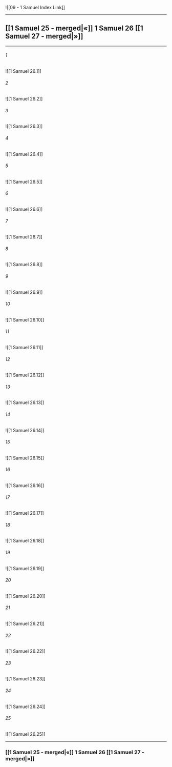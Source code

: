 ![[09 - 1 Samuel Index Link]]

---
##  [[1 Samuel 25 - merged|«]] 1 Samuel 26 [[1 Samuel 27 - merged|»]]

---

###### 1
![[1 Samuel 26.1]] 

###### 2
![[1 Samuel 26.2]] 

###### 3
![[1 Samuel 26.3]] 

###### 4
![[1 Samuel 26.4]]

###### 5 
![[1 Samuel 26.5]] 

###### 6
![[1 Samuel 26.6]] 

###### 7
![[1 Samuel 26.7]] 

###### 8
![[1 Samuel 26.8]] 

###### 9
![[1 Samuel 26.9]] 

###### 10
![[1 Samuel 26.10]] 

###### 11
![[1 Samuel 26.11]] 

###### 12
![[1 Samuel 26.12]]

###### 13
![[1 Samuel 26.13]] 

###### 14
![[1 Samuel 26.14]] 

###### 15
![[1 Samuel 26.15]]

###### 16
![[1 Samuel 26.16]] 

###### 17
![[1 Samuel 26.17]]

###### 18
![[1 Samuel 26.18]] 

###### 19
![[1 Samuel 26.19]] 

###### 20
![[1 Samuel 26.20]]

###### 21
![[1 Samuel 26.21]] 

###### 22
![[1 Samuel 26.22]] 

###### 23
![[1 Samuel 26.23]]

###### 24
![[1 Samuel 26.24]] 

###### 25
![[1 Samuel 26.25]]


---
###  [[1 Samuel 25 - merged|«]] 1 Samuel 26 [[1 Samuel 27 - merged|»]]